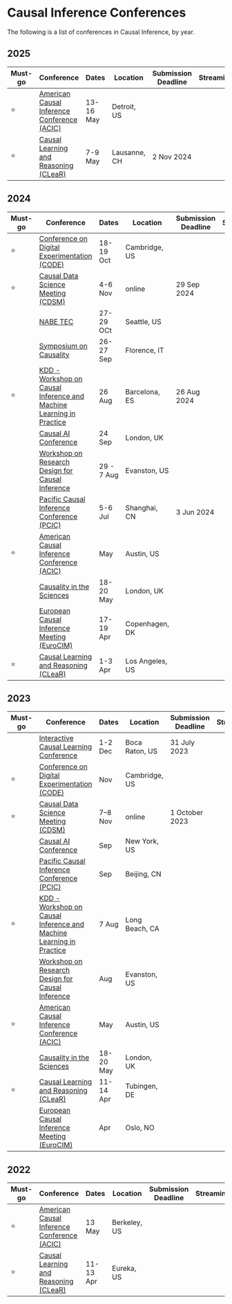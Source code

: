 # Causal Inference Conferences

The following is a list of conferences in Causal Inference, by year.

## 2025

| Must-go | Conference | Dates | Location | Submission Deadline | Streaming | Recordings | 
| ------- | ---------- | ----- | -------- | ------------------- | --------- | ---------- |
| ⭐ | [American Causal Inference Conference (ACIC)](https://sci-info.org/annual-meeting/) | 13-16 May | Detroit, US | | | |
| ⭐ | [Causal Learning and Reasoning (CLeaR)](https://www.cclear.cc/2025) | 7-9 May | Lausanne, CH | 2 Nov 2024 | | |


## 2024

| Must-go | Conference | Dates | Location | Submission Deadline | Streaming | Recordings | 
| ------- | ---------- | ----- | -------- | ------------------- | --------- | ---------- |
| ⭐ | [Conference on Digital Experimentation (CODE)](https://ide.mit.edu/events/code24/) | 18-19 Oct | Cambridge, US | | |
| ⭐ | [Causal Data Science Meeting (CDSM)](https://www.causalscience.org/)| 4-6 Nov | online | 29 Sep 2024 | | | |
| | [NABE TEC](https://www.nabe.com/NABE/Events/TEC24/TEC24_Main_Page.aspx) | 27-29 OCt | Seattle, US | | | |
| | [Symposium on Causality](https://datascience.unifi.it/eccellenzadisia/events/symposium-on-causality-26-27-september-2024/) | 26-27 Sep | Florence, IT | | | yes |
| ⭐ | [KDD - Workshop on Causal Inference and Machine Learning in Practice](https://causal-machine-learning.github.io/kdd2023-workshop/) | 26 Aug | Barcelona, ES | 26 Aug 2024 | | |
| | [Causal AI Conference](https://www.causalaiconference.com/) | 24 Sep | London, UK | | | yes |
| | [Workshop on Research Design for Causal Inference](https://www.law.northwestern.edu/research-faculty/events/conferences/causalinference/) | 29 - 7 Aug | Evanston, US | | | |
| | [Pacific Causal Inference Conference (PCIC)](https://www.spco.cc/pcic/) | 5-6 Jul | Shanghai, CN | 3 Jun 2024 | | |
| ⭐ | [American Causal Inference Conference (ACIC)](https://sci-info.org/annual-meeting/) | May | Austin, US | | | |
| | [Causality in the Sciences](https://blogs.kent.ac.uk/jonw/conferences/cits/)| 18-20 May | London, UK | | | |
| | [European Causal Inference Meeting (EuroCIM)](https://www.eurocim.org/) | 17-19 Apr | Copenhagen, DK | | | | 
| ⭐ | [Causal Learning and Reasoning (CLeaR)](https://www.cclear.cc/2024) | 1-3 Apr | Los Angeles, US | | | |



## 2023

| Must-go | Conference | Dates | Location | Submission Deadline | Streaming | Recordings | 
| ------- | ---------- | ----- | -------- | ------------------- | --------- | ---------- |
| | [Interactive Causal Learning Conference](http://interactivecausallearning.com/2023/) | 1-2 Dec | Boca Raton, US | 31 July 2023 | |
| ⭐ | [Conference on Digital Experimentation (CODE)](https://ide.mit.edu/events/2023-conference-on-digital-experimentation-mit-codemit/) | Nov | Cambridge, US | | | [yes](https://www.youtube.com/playlist?list=PLNmZUX7tW6t9WKh0gnWZq6tUplQRbEciv) |
| ⭐ | [Causal Data Science Meeting (CDSM)](https://www.causalscience.org/meeting/)| 7–8 Nov | online | 1 October 2023 | | |
| | [Causal AI Conference](https://www.causalaiconference.com/) | Sep | New York, US | | |
| | [Pacific Causal Inference Conference (PCIC)](https://www.spco.cc/pcic/) | Sep | Beijing, CN | | |
| ⭐ | [KDD - Workshop on Causal Inference and Machine Learning in Practice](https://causal-machine-learning.github.io/kdd2023-workshop/) | 7 Aug | Long Beach, CA | | |
| | [Workshop on Research Design for Causal Inference](https://www.law.northwestern.edu/research-faculty/events/conferences/causalinference/) | Aug | Evanston, US | | |
| ⭐ | [American Causal Inference Conference (ACIC)](https://sci-info.org/annual-meeting/) | May | Austin, US | | |
| | [Causality in the Sciences](https://blogs.kent.ac.uk/jonw/conferences/cits/)| 18-20 May | London, UK | | |
| ⭐ | [Causal Learning and Reasoning (CLeaR)](https://www.cclear.cc/2023) | 11-14 Apr | Tubingen, DE | | |
| | [European Causal Inference Meeting (EuroCIM)](https://www.eurocim.org/) | Apr | Oslo, NO | | | |



## 2022

| Must-go | Conference | Dates | Location | Submission Deadline | Streaming | Recordings | 
| ------- | ---------- | ----- | -------- | ------------------- | --------- | ---------- |
| ⭐ | [American Causal Inference Conference (ACIC)](https://ctml.berkeley.edu/american-causal-inference-conference-2022) | 13 May | Berkeley, US | | |
| ⭐ | [Causal Learning and Reasoning (CLeaR)](https://www.cclear.cc/2022) | 11-13 Apr | Eureka, US | | |

